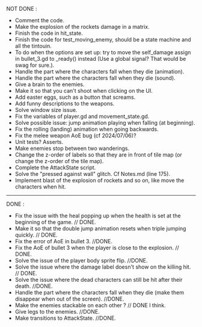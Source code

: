 NOT DONE :

- Comment the code.
- Make the explosion of the rockets damage in a matrix.
- Finish the code in hit_state.
- Finish the code for test_moving_enemy, should be a state machine and all the tintouin.
- To do when the options are set up: try to move the self_damage assign in bullet_3.gd to _ready() instead
	(Use a global signal? That would be swag for sure.).
- Handle the part where the characters fall when they die (animation).
- Handle the part where the characters fall when they die (sound).
- Give a brain to the enemies.
- Make it so that you can't shoot when clicking on the UI.
- Add easter eggs, such as a button that screams.
- Add funny descriptions to the weapons.
- Solve window size issue.
- Fix the variables of player.gd and movement_state.gd.
- Solve possible issue: jump animation playing when falling (at beginning).
- Fix the rolling (landing) animation when going backwards.
- Fix the melee weapon AoE bug (cf 2024/07/06)?
- Unit tests? Asserts.
- Make enemies stop between two wanderings.
- Change the z-order of labels so that they are in front of tile map (or change the z-order of the tile map).
- Complete the AttackState script.
- Solve the "pressed against wall" glitch. Cf Notes.md (line 175).
- Implement blast of the explosion of rockets and so on, like move the characters when hit.

------------------------------------------------------------------------------------------------------
DONE :

- Fix the issue with the heal popping up when the health is set at the beginning of the game. // DONE.
- Make it so that the double jump animation resets when triple jumping quickly. // DONE.
- Fix the error of AoE in bullet 3. //DONE.
- Fix the AoE of bullet 3 when the player is close to the explosion. // DONE.
- Solve the issue of the player body sprite flip. //DONE.
- Solve the issue where the damage label doesn't show on the killing hit. // DONE.
- Solve the issue where the dead characters can still be hit after their death. //DONE.
- Handle the part where the characters fall when they die (make them disappear when out of the screen). //DONE.
- Make the enemies stackable on each other ? // DONE I think.
- Give legs to the enemies. //DONE.
- Make transitions to AttackState. //DONE.

